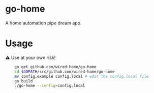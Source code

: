 # go-home
A home automation pipe dream app.

# Usage
:warning: Use at your own risk!


```sh
    go get github.com/wired-home/go-home
    cd $GOPATH/src/github.com/wired-home/go-home
    mv config.example config.local # edit the config.local file
    go build
    ./go-home --config=config.local
```
